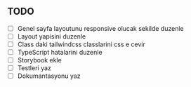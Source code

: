 ## TODO
- [ ] Genel sayfa layoutunu responsive olucak sekilde duzenle
- [ ] Layout yapisini duzenle
- [ ] Class daki tailwindcss classlarini css e cevir
- [ ] TypeScript hatalarini duzenle
- [ ] Storybook ekle
- [ ] Testleri yaz
- [ ] Dokumantasyonu yaz